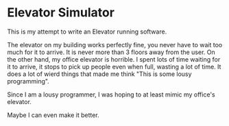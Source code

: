 # Elevator Simulator

This is my attempt to write an Elevator running software.

The elevator on my building works perfectly fine, you never have to wait too much for it to arrive. It is never more than 3 floors away from the user. 
On the other hand, my office elevator is horrible. I spent lots of time waiting for it to arrive, it stops to pick up people even when full, wasting a lot of time. It does a lot of wierd things that made me think "This is some lousy programming".

Since I am a lousy programmer, I was hoping to at least mimic my office's elevator.

Maybe I can even make it better.

